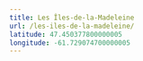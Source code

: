 ```yaml
---
title: Les Îles-de-la-Madeleine
url: /les-iles-de-la-madeleine/
latitude: 47.450377800000005
longitude: -61.729074700000005
---
```

